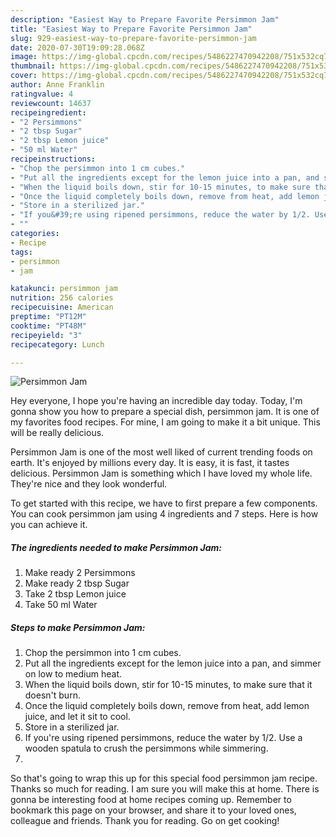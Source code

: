 ```yaml
---
description: "Easiest Way to Prepare Favorite Persimmon Jam"
title: "Easiest Way to Prepare Favorite Persimmon Jam"
slug: 929-easiest-way-to-prepare-favorite-persimmon-jam
date: 2020-07-30T19:09:28.068Z
image: https://img-global.cpcdn.com/recipes/5486227470942208/751x532cq70/persimmon-jam-recipe-main-photo.jpg
thumbnail: https://img-global.cpcdn.com/recipes/5486227470942208/751x532cq70/persimmon-jam-recipe-main-photo.jpg
cover: https://img-global.cpcdn.com/recipes/5486227470942208/751x532cq70/persimmon-jam-recipe-main-photo.jpg
author: Anne Franklin
ratingvalue: 4
reviewcount: 14637
recipeingredient:
- "2 Persimmons"
- "2 tbsp Sugar"
- "2 tbsp Lemon juice"
- "50 ml Water"
recipeinstructions:
- "Chop the persimmon into 1 cm cubes."
- "Put all the ingredients except for the lemon juice into a pan, and simmer on low to medium heat."
- "When the liquid boils down, stir for 10-15 minutes, to make sure that it doesn&#39;t burn."
- "Once the liquid completely boils down, remove from heat, add lemon juice, and let it sit to cool."
- "Store in a sterilized jar."
- "If you&#39;re using ripened persimmons, reduce the water by 1/2. Use a wooden spatula to crush the persimmons while simmering."
- ""
categories:
- Recipe
tags:
- persimmon
- jam

katakunci: persimmon jam 
nutrition: 256 calories
recipecuisine: American
preptime: "PT12M"
cooktime: "PT48M"
recipeyield: "3"
recipecategory: Lunch

---
```



![Persimmon Jam](https://img-global.cpcdn.com/recipes/5486227470942208/751x532cq70/persimmon-jam-recipe-main-photo.jpg)

Hey everyone, I hope you're having an incredible day today. Today, I'm gonna show you how to prepare a special dish, persimmon jam. It is one of my favorites food recipes. For mine, I am going to make it a bit unique. This will be really delicious.



Persimmon Jam is one of the most well liked of current trending foods on earth. It's enjoyed by millions every day. It is easy, it is fast, it tastes delicious. Persimmon Jam is something which I have loved my whole life. They're nice and they look wonderful.


To get started with this recipe, we have to first prepare a few components. You can cook persimmon jam using 4 ingredients and 7 steps. Here is how you can achieve it.

<!--inarticleads1-->

##### The ingredients needed to make Persimmon Jam:

1. Make ready 2 Persimmons
1. Make ready 2 tbsp Sugar
1. Take 2 tbsp Lemon juice
1. Take 50 ml Water




<!--inarticleads2-->

##### Steps to make Persimmon Jam:

1. Chop the persimmon into 1 cm cubes.
1. Put all the ingredients except for the lemon juice into a pan, and simmer on low to medium heat.
1. When the liquid boils down, stir for 10-15 minutes, to make sure that it doesn&#39;t burn.
1. Once the liquid completely boils down, remove from heat, add lemon juice, and let it sit to cool.
1. Store in a sterilized jar.
1. If you&#39;re using ripened persimmons, reduce the water by 1/2. Use a wooden spatula to crush the persimmons while simmering.
1. 




So that's going to wrap this up for this special food persimmon jam recipe. Thanks so much for reading. I am sure you will make this at home. There is gonna be interesting food at home recipes coming up. Remember to bookmark this page on your browser, and share it to your loved ones, colleague and friends. Thank you for reading. Go on get cooking!
